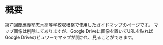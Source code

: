 # 概要
第71回慶應義塾志木高等学校収穫祭で使用したガイドマップのページです。
マップ画像は削除してありますが、Google Driveに画像を置いてURLを貼ればGoogle Driveのビュワーでマップが開かれ、見ることができます。
